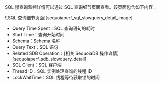 [^_^]:
    SQL 慢查询监控详情

SQL 慢查询监控详情可以通过 SQL 查询细节页面查看。该页面包含如下内容：

![SQL 查询细节页面][sequoiaperf_sql_slowquery_detail_image]

- Query Time Spent：SQL 查询语句的耗时
- Start Time：查询开始时间
- Schema：Schema 名称
- Query Text：SQL 语句
- Related SDB Operation：[相关 SequoiaDB 操作详情][sequoiaperf_sdb_slowquery_detail]
- SQL Client：SQL 客户端
- Thread ID：SQL 实例处理查询的线程 ID
- LockWaitTime：SQL 线程等待获取锁的时间




[^_^]:
    本文使用的所有引用及链接
[sequoiaperf_sdb_slowquery_detail]:manual/SequoiaPerf/Slowquery_Monitor/sequoiaperf_sdb_slowquery_detail_page.md
[sequoiaperf_sql_slowquery_detail_image]:images/SequoiaPerf/Slowquery_Monitor/sequoiaperf_sql_slowquery_detail.png

